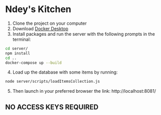 # Ndey's Kitchen

1. Clone the project on your computer
2. Download [Docker Desktop](https://www.docker.com/products/docker-desktop/)
3. Install packages and run the server with the following prompts in the terminal:
   
```bash
cd server/
npm install
cd ..
docker-compose up --build
```

4. Load up the database with some items by running:

```bash
node server/scripts/loadItemsCollection.js
```

5. Then launch in your preferred browser the link: http://localhost:8081/

## NO ACCESS KEYS REQUIRED


